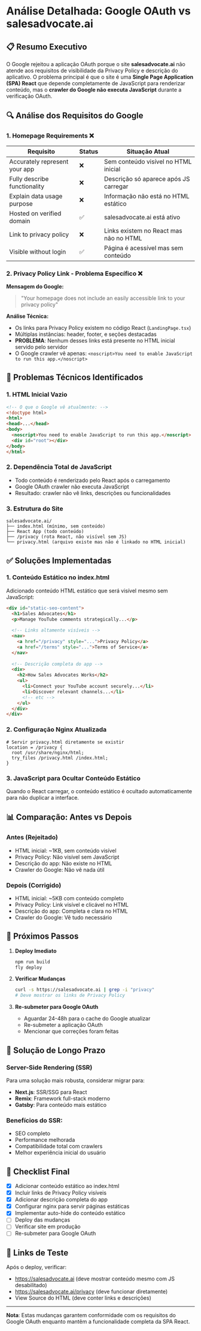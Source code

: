# Análise Detalhada: Google OAuth vs salesadvocate.ai

## 📋 Resumo Executivo

O Google rejeitou a aplicação OAuth porque o site **salesadvocate.ai** não atende aos requisitos de visibilidade da Privacy Policy e descrição do aplicativo. O problema principal é que o site é uma **Single Page Application (SPA) React** que depende completamente de JavaScript para renderizar conteúdo, mas o **crawler do Google não executa JavaScript** durante a verificação OAuth.

## 🔍 Análise dos Requisitos do Google

### 1. Homepage Requirements ❌

| Requisito | Status | Situação Atual |
|-----------|--------|----------------|
| Accurately represent your app | ❌ | Sem conteúdo visível no HTML inicial |
| Fully describe functionality | ❌ | Descrição só aparece após JS carregar |
| Explain data usage purpose | ❌ | Informação não está no HTML estático |
| Hosted on verified domain | ✅ | salesadvocate.ai está ativo |
| Link to privacy policy | ❌ | Links existem no React mas não no HTML |
| Visible without login | ✅ | Página é acessível mas sem conteúdo |

### 2. Privacy Policy Link - Problema Específico ❌

**Mensagem do Google:**
> "Your homepage does not include an easily accessible link to your privacy policy"

**Análise Técnica:**
- Os links para Privacy Policy existem no código React (`LandingPage.tsx`)
- Múltiplas instâncias: header, footer, e seções destacadas
- **PROBLEMA**: Nenhum desses links está presente no HTML inicial servido pelo servidor
- O Google crawler vê apenas: `<noscript>You need to enable JavaScript to run this app.</noscript>`

## 🔧 Problemas Técnicos Identificados

### 1. HTML Inicial Vazio
```html
<!-- O que o Google vê atualmente: -->
<!doctype html>
<html>
<head>...</head>
<body>
  <noscript>You need to enable JavaScript to run this app.</noscript>
  <div id="root"></div>
</body>
</html>
```

### 2. Dependência Total de JavaScript
- Todo conteúdo é renderizado pelo React após o carregamento
- Google OAuth crawler não executa JavaScript
- Resultado: crawler não vê links, descrições ou funcionalidades

### 3. Estrutura do Site
```
salesadvocate.ai/
├── index.html (mínimo, sem conteúdo)
├── React App (todo conteúdo)
├── /privacy (rota React, não visível sem JS)
└── privacy.html (arquivo existe mas não é linkado no HTML inicial)
```

## ✅ Soluções Implementadas

### 1. Conteúdo Estático no index.html
Adicionado conteúdo HTML estático que será visível mesmo sem JavaScript:

```html
<div id="static-seo-content">
  <h1>Sales Advocates</h1>
  <p>Manage YouTube comments strategically...</p>
  
  <!-- Links altamente visíveis -->
  <nav>
    <a href="/privacy" style="...">Privacy Policy</a>
    <a href="/terms" style="...">Terms of Service</a>
  </nav>
  
  <!-- Descrição completa do app -->
  <div>
    <h2>How Sales Advocates Works</h2>
    <ul>
      <li>Connect your YouTube account securely...</li>
      <li>Discover relevant channels...</li>
      <!-- etc -->
    </ul>
  </div>
</div>
```

### 2. Configuração Nginx Atualizada
```nginx
# Servir privacy.html diretamente se existir
location = /privacy {
  root /usr/share/nginx/html;
  try_files /privacy.html /index.html;
}
```

### 3. JavaScript para Ocultar Conteúdo Estático
Quando o React carregar, o conteúdo estático é ocultado automaticamente para não duplicar a interface.

## 📊 Comparação: Antes vs Depois

### Antes (Rejeitado)
- HTML inicial: ~1KB, sem conteúdo visível
- Privacy Policy: Não visível sem JavaScript
- Descrição do app: Não existe no HTML
- Crawler do Google: Não vê nada útil

### Depois (Corrigido)
- HTML inicial: ~5KB com conteúdo completo
- Privacy Policy: Link visível e clicável no HTML
- Descrição do app: Completa e clara no HTML
- Crawler do Google: Vê tudo necessário

## 🚀 Próximos Passos

1. **Deploy Imediato**
   ```bash
   npm run build
   fly deploy
   ```

2. **Verificar Mudanças**
   ```bash
   curl -s https://salesadvocate.ai | grep -i "privacy"
   # Deve mostrar os links de Privacy Policy
   ```

3. **Re-submeter para Google OAuth**
   - Aguardar 24-48h para o cache do Google atualizar
   - Re-submeter a aplicação OAuth
   - Mencionar que correções foram feitas

## 🎯 Solução de Longo Prazo

### Server-Side Rendering (SSR)
Para uma solução mais robusta, considerar migrar para:
- **Next.js**: SSR/SSG para React
- **Remix**: Framework full-stack moderno
- **Gatsby**: Para conteúdo mais estático

### Benefícios do SSR:
- SEO completo
- Performance melhorada
- Compatibilidade total com crawlers
- Melhor experiência inicial do usuário

## 📝 Checklist Final

- [x] Adicionar conteúdo estático ao index.html
- [x] Incluir links de Privacy Policy visíveis
- [x] Adicionar descrição completa do app
- [x] Configurar nginx para servir páginas estáticas
- [x] Implementar auto-hide do conteúdo estático
- [ ] Deploy das mudanças
- [ ] Verificar site em produção
- [ ] Re-submeter para Google OAuth

## 🔗 Links de Teste

Após o deploy, verificar:
- https://salesadvocate.ai (deve mostrar conteúdo mesmo com JS desabilitado)
- https://salesadvocate.ai/privacy (deve funcionar diretamente)
- View Source do HTML (deve conter links e descrições)

---

**Nota**: Estas mudanças garantem conformidade com os requisitos do Google OAuth enquanto mantêm a funcionalidade completa da SPA React.